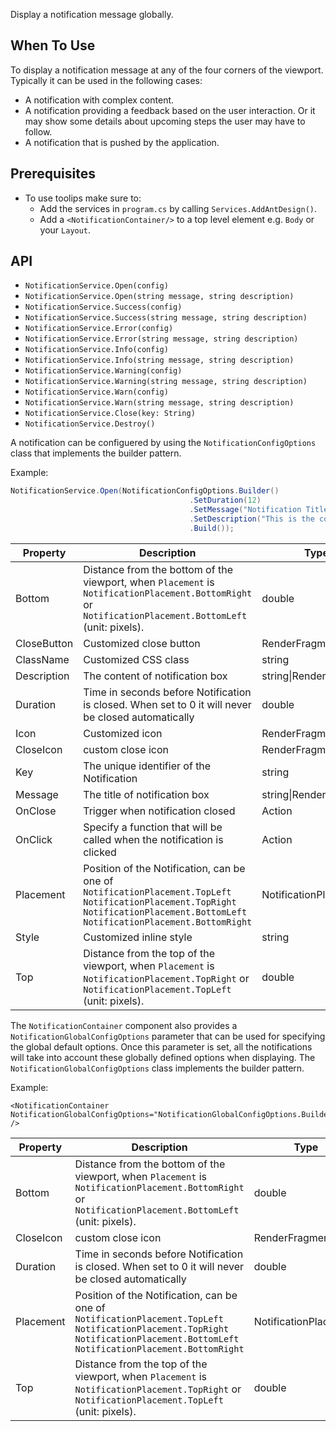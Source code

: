 ﻿Display a notification message globally.

## When To Use

To display a notification message at any of the four corners of the viewport. Typically it can be used in the following cases:

- A notification with complex content.
- A notification providing a feedback based on the user interaction. Or it may show some details about upcoming steps the user may have to follow.
- A notification that is pushed by the application.

## Prerequisites
- To use toolips make sure to:
	- Add the services in `program.cs` by calling `Services.AddAntDesign()`.
	- Add a `<NotificationContainer/>` to a top level element e.g. `Body` or your `Layout`.

## API

- `NotificationService.Open(config)`
- `NotificationService.Open(string message, string description)`
- `NotificationService.Success(config)`
- `NotificationService.Success(string message, string description)`
- `NotificationService.Error(config)`
- `NotificationService.Error(string message, string description)`
- `NotificationService.Info(config)`
- `NotificationService.Info(string message, string description)`
- `NotificationService.Warning(config)`
- `NotificationService.Warning(string message, string description)`
- `NotificationService.Warn(config)`
- `NotificationService.Warn(string message, string description)`
- `NotificationService.Close(key: String)`
- `NotificationService.Destroy()`

A notification can be configuered by using the `NotificationConfigOptions` class that implements the builder pattern.

Example:
```csharp
NotificationService.Open(NotificationConfigOptions.Builder()
                                        .SetDuration(12)
                                        .SetMessage("Notification Title")
                                        .SetDescription("This is the content of the notification.")
                                        .Build());
```

| Property | Description | Type | Default |
| --- | --- | --- | --- |
| Bottom | Distance from the bottom of the viewport, when `Placement` is `NotificationPlacement.BottomRight` or `NotificationPlacement.BottomLeft` (unit: pixels). | double | 24 |
| CloseButton | Customized close button | RenderFragment |  |
| ClassName | Customized CSS class | string |  |
| Description | The content of notification box | string\|RenderFragment |  |
| Duration | Time in seconds before Notification is closed. When set to 0 it will never be closed automatically | double | 4.5 |
| Icon | Customized icon | RenderFragment |  |
| CloseIcon | custom close icon | RenderFragment |  |
| Key | The unique identifier of the Notification | string |  |
| Message | The title of notification box | string\|RenderFragment |  |
| OnClose | Trigger when notification closed | Action |  |
| OnClick | Specify a function that will be called when the notification is clicked | Action |  |
| Placement | Position of the Notification, can be one of `NotificationPlacement.TopLeft` `NotificationPlacement.TopRight` `NotificationPlacement.BottomLeft` `NotificationPlacement.BottomRight` | NotificationPlacement | `NotificationPlacement.TopRight` |
| Style | Customized inline style | string |  |
| Top | Distance from the top of the viewport, when `Placement` is `NotificationPlacement.TopRight` or `NotificationPlacement.TopLeft` (unit: pixels). | double | 24 |

The `NotificationContainer` component also provides a `NotificationGlobalConfigOptions` parameter that can be used for specifying the global default options. Once this parameter is set, all the notifications will take into account these globally defined options when displaying. The `NotificationGlobalConfigOptions` class implements the builder pattern.

Example:
```razor
<NotificationContainer NotificationGlobalConfigOptions="NotificationGlobalConfigOptions.Builder().SetDuration(20).Build()" />
```

| Property | Description | Type | Default |
| --- | --- | --- | --- |
| Bottom | Distance from the bottom of the viewport, when `Placement` is `NotificationPlacement.BottomRight` or `NotificationPlacement.BottomLeft` (unit: pixels). | double | 24 |
| CloseIcon | custom close icon | RenderFragment |  |
| Duration | Time in seconds before Notification is closed. When set to 0 it will never be closed automatically | double | 4.5 |
| Placement | Position of the Notification, can be one of `NotificationPlacement.TopLeft` `NotificationPlacement.TopRight` `NotificationPlacement.BottomLeft` `NotificationPlacement.BottomRight` | NotificationPlacement | `NotificationPlacement.TopRight` |
| Top | Distance from the top of the viewport, when `Placement` is `NotificationPlacement.TopRight` or `NotificationPlacement.TopLeft` (unit: pixels). | double | 24 |
